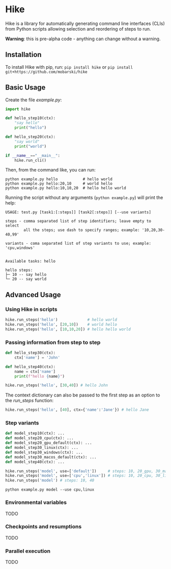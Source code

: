 # Hike

Hike is a library for automatically generating command line interfaces (CLIs) from Python scripts allowing selection and reordering of steps to run.

**Warning**: this is pre-alpha code - anything can change without a warning.



## Installation

To install Hike with pip, run: `pip install hike` or `pip install git+https://github.com/mobarski/hike`



## Basic Usage

Create the file *example.py*:

```python
import hike

def hello_step10(ctx):
    "say hello"
    print("hello")

def hello_step20(ctx):
    "say world"
    print("world")

if __name__=="__main__":
    hike.run_cli()
```

Then, from the command like, you can run:

```
python example.py hello           # hello world
python example.py hello:20,10     # world hello
python example.py hello:10,10,20  # hello hello world
```

Running the script without any arguments (`python example.py`) will print the help:

```
USAGE: test.py [task1:[:steps]] [task2[:steps]] [--use variants]

steps - comma separated list of step identifiers; leave empty to select
        all the steps; use dash to specify ranges; example: '10,20,30-40,99'

variants - coma separated list of step variants to use; example: 'cpu,windows'


Available tasks: hello

hello steps:
├─ 10 -- say hello
└─ 20 -- say world
```



## Advanced Usage



### Using Hike in scripts

```python
hike.run_steps('hello')             # hello world
hike.run_steps('hello', [20,10])    # world hello
hike.run_steps('hello', [10,10,20]) # hello hello world
```



### Passing information from step to step

```python
def hello_step30(ctx):
    ctx['name'] = 'John'

def hello_step40(ctx):
    name = ctx['name']
    print(f"hello {name}")

hike.run_steps('hello', [30,40]) # hello John
```

The context dictionary can also be passed to the first step as an option to the *run_steps* function:

```python
hike.run_steps('hello', [40], ctx={'name':'Jane'}) # hello Jane
```



### Step variants

```python
def model_step10(ctx): ...
def model_step20_cpu(ctx): ...
def model_step20_gpu_default(ctx): ...
def model_step30_linux(ctx): ...
def model_step30_windows(ctx): ...
def model_step30_macos_default(ctx): ...
def model_step40(ctx): ...
```

```python
hike.run_steps('model', use=['default'])     # steps: 10, 20_gpu, 30_macos, 40
hike.run_steps('model', use=['cpu','linux']) # steps: 10, 20_cpu, 30_linux, 40
hike.run_steps('model') # steps: 10, 40
```

`python example.py model --use cpu,linux`



### Environmental variables

TODO



### Checkpoints and resumptions

TODO



### Parallel execution

TODO



